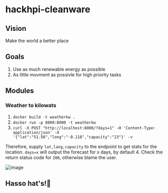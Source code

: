 # hackhpi-cleanware

## Vision

Make the world a better place

## Goals

1. Use as much renewable energy as possible
2. As little movment as possivle for high priority tasks

## Modules

### Weather to kilowats

1.    `docker build -t weatherkw .`
2.   `docker run -p 8000:8000 -t weatherkw`
3.    `curl -X POST "http://localhost:8000/?days=1" -H 'Content-Type: application/json' -d '{"lat":"51.50","long":"-0.118","capacity":"23"}' -v `

Therefore, supply `lat,lang,capacity` to the endpoint to get stats for the location. `days=x` will output the forecast for x days, by default 4. Check the return status code for `200`, otherwise blame the user.

![image](https://user-images.githubusercontent.com/98784263/159130539-14998162-afcc-4fed-9fee-d6ca518ee9f5.png)

## Hasso hat's!🤑


